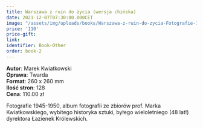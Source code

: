 ```yaml
---
title: Warszawa z ruin do życia (wersja chińska)
date: 2021-12-07T07:30:00.000CET
image: "/assets/img/uploads/books/Warszawa-z-ruin-do-zycia-Fotografie-1945-1950-fundacja-nowe-teraz-sklep.jpg"
price: '110' 
price-gift: 
link: 
identifier: Book-Other
order: book-2
---
```

 
**Autor**: Marek Kwiatkowski   
**Oprawa**: Twarda      
**Format**: 260 x 260 mm  
**Ilość stron**: 128     
**Cena**: 110.00 zł


Fotografie 1945-1950, album fotografii ze zbiorów prof. Marka Kwiatkowskiego, wybitego historyka sztuki, byłego wieloletniego (48 lat!) dyrektora Łazienek Królewskich.